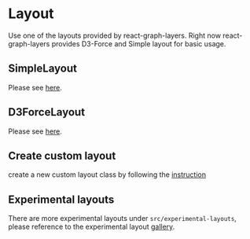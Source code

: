 # Layout

Use one of the layouts provided by react-graph-layers. Right now react-graph-layers provides D3-Force and Simple layout for basic usage.

## SimpleLayout
Please see [here](/docs/api-reference/simple-layout).

## D3ForceLayout
Please see [here](/docs/api-reference/d3-layout).

## Create custom layout
create a new custom layout class by following the [instruction](/docs/advanced/custom-layout)

## Experimental layouts

There are more experimental layouts under `src/experimental-layouts`, please reference to the experimental layout [gallery](docs/experimental).
